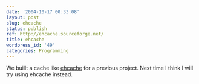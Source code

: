```yaml
---
date: '2004-10-17 00:33:08'
layout: post
slug: ehcache
status: publish
ref: http://ehcache.sourceforge.net/
title: ehcache
wordpress_id: '49'
categories: Programming
---
```


We buillt a cache like [ehcache](http://ehcache.sourceforge.net/) for a previous project.  Next time I think I will try using ehcache instead.

